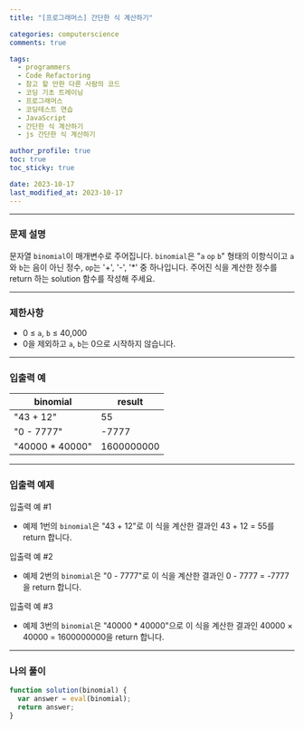 ```yaml
---
title: "[프로그래머스] 간단한 식 계산하기"

categories: computerscience
comments: true

tags:
  - programmers
  - Code Refactoring
  - 참고 할 만한 다른 사람의 코드
  - 코딩 기초 트레이닝
  - 프로그래머스
  - 코딩테스트 연습
  - JavaScript
  - 간단한 식 계산하기
  - js 간단한 식 계산하기

author_profile: true
toc: true
toc_sticky: true

date: 2023-10-17
last_modified_at: 2023-10-17
---
```


---

### 문제 설명

문자열 `binomial`이 매개변수로 주어집니다. `binomial`은 "`a` `op` `b`" 형태의 이항식이고 `a`와 `b`는 음이 아닌 정수, `op`는 '+', '-', '\*' 중 하나입니다. 주어진 식을 계산한 정수를 return 하는 solution 함수를 작성해 주세요.

---

### 제한사항

- 0 ≤ `a`, `b` ≤ 40,000
- 0을 제외하고 `a`, `b`는 0으로 시작하지 않습니다.

---

### 입출력 예

| binomial         | result     |
| ---------------- | ---------- |
| "43 + 12"        | 55         |
| "0 - 7777"       | -7777      |
| "40000 \* 40000" | 1600000000 |

---

### 입출력 예제

입출력 예 #1

- 예제 1번의 `binomial`은 "43 + 12"로 이 식을 계산한 결과인 43 + 12 = 55를 return 합니다.

입출력 예 #2

- 예제 2번의 `binomial`은 "0 - 7777"로 이 식을 계산한 결과인 0 - 7777 = -7777을 return 합니다.

입출력 예 #3

- 예제 3번의 `binomial`은 "40000 \* 40000"으로 이 식을 계산한 결과인 40000 × 40000 = 1600000000을 return 합니다.

---

### 나의 풀이

```jsx
function solution(binomial) {
  var answer = eval(binomial);
  return answer;
}
```
